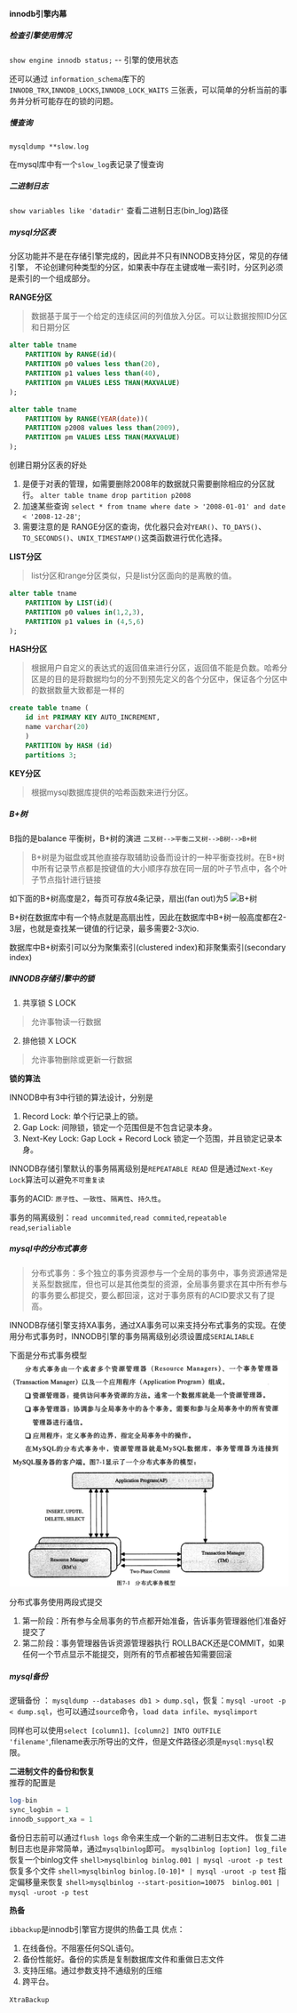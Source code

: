 #### innodb引擎内幕


##### 检查引擎使用情况

`show engine innodb status;` -- 引擎的使用状态

还可以通过 `information_schema`库下的`INNODB_TRX`,`INNODB_LOCKS`,`INNODB_LOCK_WAITS` 三张表，可以简单的分析当前的事务并分析可能存在的锁的问题。

##### 慢查询

`mysqldump **slow.log`

在mysql库中有一个`slow_log`表记录了慢查询

##### 二进制日志

`show variables like 'datadir'` 查看二进制日志(bin_log)路径

##### mysql分区表

分区功能并不是在存储引擎完成的，因此并不只有INNODB支持分区，常见的存储引擎，
不论创建何种类型的分区，如果表中存在主键或唯一索引时，分区列必须是索引的一个组成部分。

**RANGE分区**
> 数据基于属于一个给定的连续区间的列值放入分区。可以让数据按照ID分区和日期分区
```sql
alter table tname
	PARTITION by RANGE(id)(
	PARTITION p0 values less than(20),
	PARTITION p1 values less than(40),
	PARTITION pm VALUES LESS THAN(MAXVALUE)
);

```

```sql
alter table tname
	PARTITION by RANGE(YEAR(date))(
	PARTITION p2008 values less than(2009),
	PARTITION pm VALUES LESS THAN(MAXVALUE)
);
```

创建日期分区表的好处
1. 是便于对表的管理，如需要删除2008年的数据就只需要删除相应的分区就行。 `alter table tname drop partition p2008`
2. 加速某些查询 ` select * from tname where date > '2008-01-01' and date < '2008-12-28' `;
3. 需要注意的是 RANGE分区的查询，优化器只会对`YEAR()`、`TO_DAYS()`、`TO_SECONDS()`、`UNIX_TIMESTAMP()`这类函数进行优化选择。


<strong>LIST分区</strong>
> list分区和range分区类似，只是list分区面向的是离散的值。
```sql
alter table tname
	PARTITION by LIST(id)(
	PARTITION p0 values in(1,2,3),
	PARTITION p1 values in (4,5,6)
);
```

**HASH分区**
> 根据用户自定义的表达式的返回值来进行分区，返回值不能是负数。哈希分区是的目的是将数据均匀的分不到预先定义的各个分区中，保证各个分区中的数据数量大致都是一样的
```sql
create table tname (
	id int PRIMARY KEY AUTO_INCREMENT,
	name varchar(20)
	)
	PARTITION by HASH (id)
	partitions 3;
```


**KEY分区**
> 根据mysql数据库提供的哈希函数来进行分区。

##### B+树

B指的是balance 平衡树，B+树的演进 `二叉树-->平衡二叉树-->B树-->B+树`
> B+树是为磁盘或其他直接存取辅助设备而设计的一种平衡查找树。在B+树中所有记录节点都是按键值的大小顺序存放在同一层的叶子节点中，各个叶子节点指针进行链接

如下面的B+树高度是2，每页可存放4条记录，扇出(fan out)为5
![B+树](./img/B+树.png)

B+树在数据库中有一个特点就是高扇出性，因此在数据库中B+树一般高度都在2-3层，也就是查找某一键值的行记录，最多需要2-3次io.

数据库中B+树索引可以分为聚集索引(clustered index)和非聚集索引(secondary index)


##### INNODB存储引擎中的锁

1. 共享锁 S LOCK
> 允许事物读一行数据

2. 排他锁 X LOCK
> 允许事物删除或更新一行数据

**锁的算法**  

INNODB中有3中行锁的算法设计，分别是
1. Record Lock: 单个行记录上的锁。
2. Gap Lock: 间隙锁，锁定一个范围但是不包含记录本身。
3. Next-Key Lock: Gap Lock + Record Lock 锁定一个范围，并且锁定记录本身。  

INNODB存储引擎默认的事务隔离级别是`REPEATABLE READ` 但是通过`Next-Key Lock`算法可以避免`不可重复读`

事务的ACID: `原子性`、`一致性`、`隔离性`、`持久性`。

事务的隔离级别：`read uncommited`,`read commited`,`repeatable read`,`serialiable`

##### mysql中的分布式事务

> 分布式事务：多个独立的事务资源参与一个全局的事务中，事务资源通常是关系型数据库，但也可以是其他类型的资源，全局事务要求在其中所有参与的事务要么都提交，要么都回滚，这对于事务原有的ACID要求又有了提高。

INNODB存储引擎支持XA事务，通过XA事务可以来支持分布式事务的实现。<span style="color=red">在使用分布式事务时，INNODB引擎的事务隔离级别必须设置成`SERIALIABLE`</span>

下面是分布式事务模型
![dsdf](./img/分布式事务模型.png)  

分布式事务使用两段式提交
1. 第一阶段：所有参与全局事务的节点都开始准备，告诉事务管理器他们准备好提交了
2. 第二阶段：事务管理器告诉资源管理器执行 ROLLBACK还是COMMIT，如果任何一个节点显示不能提交，则所有的节点都被告知需要回滚

##### mysql备份

逻辑备份 ： `mysqldump --databases db1 > dump.sql`，恢复：`mysql -uroot -p < dump.sql`，也可以通过`source`命令，`load data infile`、`mysqlimport`

同样也可以使用`select [column1]、[column2] INTO OUTFILE 'filename'`,filename表示所导出的文件，但是文件路径必须是`mysql:mysql`权限。

**二进制文件的备份和恢复**  
推荐的配置是
```sql
log-bin
sync_logbin = 1
innodb_support_xa = 1

```
备份日志前可以通过`flush logs` 命令来生成一个新的二进制日志文件。
恢复二进制日志也是非常简单，通过`mysqlbinlog`即可。 `mysqlbinlog [option] log_file`  
恢复一个binlog文件  `shell>mysqlbinlog binlog.001 | mysql -uroot -p test`
恢复多个文件 `shell>mysqlbinlog binlog.[0-10]* | mysql -uroot -p test`
指定偏移量来恢复 `shell>mysqlbinlog --start-position=10075  binlog.001 | mysql -uroot -p test`

**热备**

`ibbackup`是innodb引擎官方提供的热备工具
优点：
1. 在线备份。不阻塞任何SQL语句。
2. 备份性能好。备份的实质是复制数据库文件和重做日志文件
3. 支持压缩。通过参数支持不通级别的压缩
4. 跨平台。

`XtraBackup`